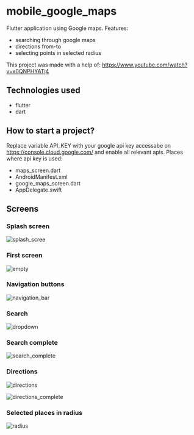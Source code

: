 # mobile_google_maps
Flutter application using Google maps. Features:
- searching through google maps
- directions from-to
- selecting points in selected radius

This project was made with a help of: https://www.youtube.com/watch?v=x0QNPHYATj4

## Technologies used
- flutter
- dart

## How to start a project? 
Replace variable API_KEY with your google api key accessabe on https://console.cloud.google.com/ and enable all relevant apis.
Places where api key is used:
- maps_screen.dart
- AndroidManifest.xml
- google_maps_screen.dart
- AppDelegate.swift

## Screens
### Splash screen
![splash_scree](https://user-images.githubusercontent.com/17574739/235215176-809e9255-e6a6-4800-a47f-bdb317d22acc.png)

### First screen
![empty](https://user-images.githubusercontent.com/17574739/235215330-aeab245e-4308-4c38-9b0f-ae3e9a185c8b.png)

### Navigation buttons
![navigation_bar](https://user-images.githubusercontent.com/17574739/235215471-eb17fcb4-dd14-4c29-955c-1b8261d584f5.png)

### Search
![dropdown](https://user-images.githubusercontent.com/17574739/235215616-642424c1-4fa2-4194-a879-08e9ceb27356.png)

### Search complete
![search_complete](https://user-images.githubusercontent.com/17574739/235215676-eae384aa-de02-4de8-b3e9-a98fc81fcdeb.png)

### Directions
![directions](https://user-images.githubusercontent.com/17574739/235215767-ab1f4d2e-0ebc-4092-a1f7-897a2c820251.png)

![directions_complete](https://user-images.githubusercontent.com/17574739/235215890-a8c2176b-4a91-4706-ac1f-ee69f8fbe6bd.png)

### Selected places in radius
![radius](https://user-images.githubusercontent.com/17574739/235221079-b88b1e9a-ea21-40f4-8b83-4ce44b9cb8b4.png)
